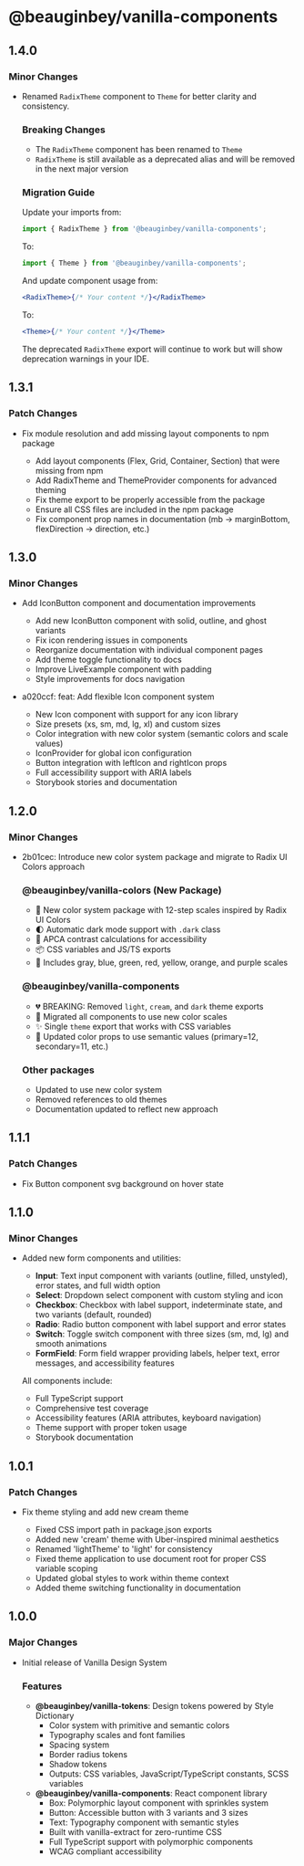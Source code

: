# @beauginbey/vanilla-components

## 1.4.0

### Minor Changes

- Renamed `RadixTheme` component to `Theme` for better clarity and consistency.

  ### Breaking Changes

  - The `RadixTheme` component has been renamed to `Theme`
  - `RadixTheme` is still available as a deprecated alias and will be removed in the next major version

  ### Migration Guide

  Update your imports from:

  ```typescript
  import { RadixTheme } from '@beauginbey/vanilla-components';
  ```

  To:

  ```typescript
  import { Theme } from '@beauginbey/vanilla-components';
  ```

  And update component usage from:

  ```jsx
  <RadixTheme>{/* Your content */}</RadixTheme>
  ```

  To:

  ```jsx
  <Theme>{/* Your content */}</Theme>
  ```

  The deprecated `RadixTheme` export will continue to work but will show deprecation warnings in your IDE.

## 1.3.1

### Patch Changes

- Fix module resolution and add missing layout components to npm package

  - Add layout components (Flex, Grid, Container, Section) that were missing from npm
  - Add RadixTheme and ThemeProvider components for advanced theming
  - Fix theme export to be properly accessible from the package
  - Ensure all CSS files are included in the npm package
  - Fix component prop names in documentation (mb → marginBottom, flexDirection → direction, etc.)

## 1.3.0

### Minor Changes

- Add IconButton component and documentation improvements

  - Add new IconButton component with solid, outline, and ghost variants
  - Fix icon rendering issues in components
  - Reorganize documentation with individual component pages
  - Add theme toggle functionality to docs
  - Improve LiveExample component with padding
  - Style improvements for docs navigation

- a020ccf: feat: Add flexible Icon component system

  - New Icon component with support for any icon library
  - Size presets (xs, sm, md, lg, xl) and custom sizes
  - Color integration with new color system (semantic colors and scale values)
  - IconProvider for global icon configuration
  - Button integration with leftIcon and rightIcon props
  - Full accessibility support with ARIA labels
  - Storybook stories and documentation

## 1.2.0

### Minor Changes

- 2b01cec: Introduce new color system package and migrate to Radix UI Colors approach

  ### @beauginbey/vanilla-colors (New Package)

  - 🎨 New color system package with 12-step scales inspired by Radix UI Colors
  - 🌓 Automatic dark mode support with `.dark` class
  - 🎯 APCA contrast calculations for accessibility
  - 📦 CSS variables and JS/TS exports
  - 🌈 Includes gray, blue, green, red, yellow, orange, and purple scales

  ### @beauginbey/vanilla-components

  - 💔 BREAKING: Removed `light`, `cream`, and `dark` theme exports
  - 🔄 Migrated all components to use new color scales
  - ✨ Single `theme` export that works with CSS variables
  - 🎨 Updated color props to use semantic values (primary=12, secondary=11, etc.)

  ### Other packages

  - Updated to use new color system
  - Removed references to old themes
  - Documentation updated to reflect new approach

## 1.1.1

### Patch Changes

- Fix Button component svg background on hover state

## 1.1.0

### Minor Changes

- Added new form components and utilities:

  - **Input**: Text input component with variants (outline, filled, unstyled), error states, and full width option
  - **Select**: Dropdown select component with custom styling and icon
  - **Checkbox**: Checkbox with label support, indeterminate state, and two variants (default, rounded)
  - **Radio**: Radio button component with label support and error states
  - **Switch**: Toggle switch component with three sizes (sm, md, lg) and smooth animations
  - **FormField**: Form field wrapper providing labels, helper text, error messages, and accessibility features

  All components include:

  - Full TypeScript support
  - Comprehensive test coverage
  - Accessibility features (ARIA attributes, keyboard navigation)
  - Theme support with proper token usage
  - Storybook documentation

## 1.0.1

### Patch Changes

- Fix theme styling and add new cream theme

  - Fixed CSS import path in package.json exports
  - Added new 'cream' theme with Uber-inspired minimal aesthetics
  - Renamed 'lightTheme' to 'light' for consistency
  - Fixed theme application to use document root for proper CSS variable scoping
  - Updated global styles to work within theme context
  - Added theme switching functionality in documentation

## 1.0.0

### Major Changes

- Initial release of Vanilla Design System

  ### Features

  - **@beauginbey/vanilla-tokens**: Design tokens powered by Style Dictionary
    - Color system with primitive and semantic colors
    - Typography scales and font families
    - Spacing system
    - Border radius tokens
    - Shadow tokens
    - Outputs: CSS variables, JavaScript/TypeScript constants, SCSS variables
  - **@beauginbey/vanilla-components**: React component library
    - Box: Polymorphic layout component with sprinkles system
    - Button: Accessible button with 3 variants and 3 sizes
    - Text: Typography component with semantic styles
    - Built with vanilla-extract for zero-runtime CSS
    - Full TypeScript support with polymorphic components
    - WCAG compliant accessibility
